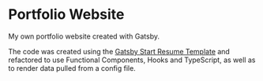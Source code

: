 # Portfolio Website

My own portfolio website created with Gatsby. 

The code was created using the [Gatsby Start Resume Template](https://github.com/anubhavsrivastava/gatsby-starter-resume) and refactored to use Functional Components, Hooks and TypeScript, as well as to render data pulled from a config file. 




